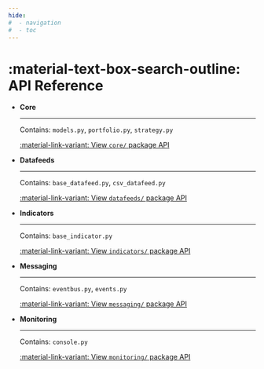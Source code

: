 ```yaml
---
hide:
#  - navigation
#  - toc
---
```


# :material-text-box-search-outline: **API** Reference

<div class="grid cards" markdown>


-   __Core__&nbsp;&nbsp;

    ---

    Contains: `models.py`, `portfolio.py`, `strategy.py`


    [:material-link-variant: View `core/` package API](core/models.md)

-   __Datafeeds__&nbsp;&nbsp;

    ---

    Contains: `base_datafeed.py`, `csv_datafeed.py`


    [:material-link-variant: View `datafeeds/` package API](datafeeds/base_datafeed.md)

-   __Indicators__&nbsp;&nbsp;

    ---

    Contains: `base_indicator.py`


    [:material-link-variant: View `indicators/` package API](indicators/base_indicator.md)

-   __Messaging__&nbsp;&nbsp;

    ---

    Contains: `eventbus.py`, `events.py`


    [:material-link-variant: View `messaging/` package API](messaging/eventbus.md)

-   __Monitoring__&nbsp;&nbsp;

    ---

    Contains: `console.py`


    [:material-link-variant: View `monitoring/` package API](monitoring/console.md)

</div>
